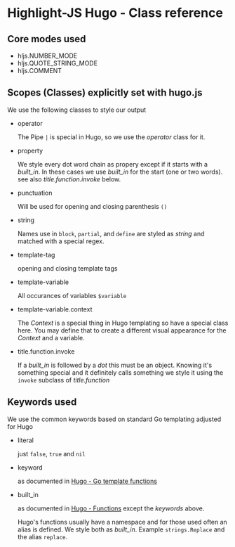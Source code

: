 # Highlight-JS Hugo - Class reference

## Core modes used

- hljs.NUMBER_MODE
- hljs.QUOTE_STRING_MODE
- hljs.COMMENT

## Scopes (Classes) explicitly set with hugo.js

We use the following classes to style our output

- operator

   The Pipe `|` is special in Hugo, so we use the _operator_ class for it.

- property

   We style every dot word chain as propery except if it starts with a _built_in_. In these cases we use _built_in_ for
   the start (one or two words). see also _title.function.invoke_ below.

- punctuation

   Will be used for opening and closing parenthesis `()`

- string

   Names use in `block`, `partial`, and `define` are styled as _string_ and matched with a special regex.

- template-tag

   opening and closing template tags

- template-variable

   All occurances of variables `$variable`

- template-variable.context

   The _Context_ is a special thing in Hugo templating so have a special class here. You may define that to create a
   different visual appearance for the _Context_ and a variable.

- title.function.invoke

   If a _built_in_ is followed by a _dot_ this must be an object. Knowing it's something special and it definitely calls
   something we style it using the `invoke` subclass of _title.function_

## Keywords used

We use the common keywords based on standard Go templating adjusted for Hugo

- literal

   just `false`, `true` and `nil`

- keyword

   as documented in [Hugo - Go template functions](https://gohugo.io/functions/go-template/)

- built_in

   as documented in [Hugo - Functions](https://gohugo.io/functions/) except the _keywords_ above.

   Hugo's functions usually have a namespace and for those used often an alias is defined. We style both as _built_in_.
   Example `strings.Replace` and the alias `replace`.
